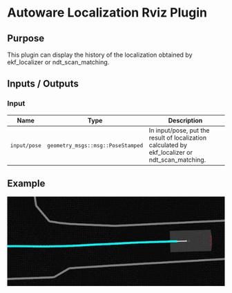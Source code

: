 Autoware Localization Rviz Plugin
=============================================

## Purpose
This plugin can display the history of the localization obtained by ekf_localizer or ndt_scan_matching.

## Inputs / Outputs

### Input

| Name                              | Type                                                  | Description                                       |
| --------------------------------- | ----------------------------------------------------- | ------------------------------------------------- |
| `input/pose` | `geometry_msgs::msg::PoseStamped`             | In input/pose, put the result of localization calculated by ekf_localizer or ndt_scan_matching. |

## Example
![localization_pose_history](./image/localization_pose_history.png)
